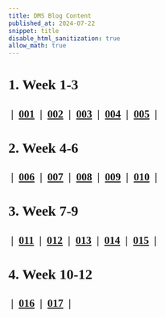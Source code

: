 ```yaml
---
title: DMS Blog Content
published_at: 2024-07-22
snippet: title
disable_html_sanitization: true
allow_math: true
---
```

<font face="Times New Roman">

# 1. Week 1-3

  <h2>
    <a class="text-gray-300">&nbsp;|&nbsp;</a> 
    <a href="https://d20502-d-dms1-blog-38.deno.dev/first-blog-post" class="text-gray-600">001</a>
    <a class="text-gray-300">&nbsp;|&nbsp;</a>  
    <a href="https://d20502-d-dms1-blog-38.deno.dev/second-blog-post" class="text-gray-600">002</a>
    <a class="text-gray-300">&nbsp;|&nbsp;</a> 
    <a href="https://d20502-d-dms1-blog-38.deno.dev/third-blog-post" class="text-gray-600">003</a>
    <a class="text-gray-300">&nbsp;|&nbsp;</a> 
    <a href="https://d20502-d-dms1-blog-38.deno.dev/fourth-blog-post" class="text-gray-600">004</a>
    <a class="text-gray-300">&nbsp;|&nbsp;</a> 
    <a href="https://d20502-d-dms1-blog-38.deno.dev/fifth-blog-post" class="text-gray-600">005</a>
    <a class="text-gray-300">&nbsp;|&nbsp;</a> 
  </h2>

# 2. Week 4-6

  <h2> 
    <a class="text-gray-300">&nbsp;|&nbsp;</a>
    <a href="https://d20502-d-dms1-blog-38.deno.dev/sixth-blog-post" class="text-gray-600">006</a>
    <a class="text-gray-300">&nbsp;|&nbsp;</a> 
    <a href="https://d20502-d-dms1-blog-38.deno.dev/seventh-blog-post" class="text-gray-600">007</a>
    <a class="text-gray-300">&nbsp;|&nbsp;</a> 
    <a href="https://d20502-d-dms1-blog-38.deno.dev/eighth-blog-post" class="text-gray-600">008</a>
    <a class="text-gray-300">&nbsp;|&nbsp;</a> 
    <a href="https://d20502-d-dms1-blog-38.deno.dev/ninth-blog-post" class="text-gray-600">009</a>
    <a class="text-gray-300">&nbsp;|&nbsp;</a> 
    <a href="https://d20502-d-dms1-blog-38.deno.dev/tenth-blog-post" class="text-gray-600">010</a>
    <a class="text-gray-300">&nbsp;|&nbsp;</a> 
  </h2>

# 3. Week 7-9
  <h2> 
    <a class="text-gray-300">&nbsp;|&nbsp;</a>
    <a href="https://d20502-d-dms1-blog-38.deno.dev/eleventh-blog-post" class="text-gray-600">011</a>
    <a class="text-gray-300">&nbsp;|&nbsp;</a>
    <a href="https://d20502-d-dms1-blog-38.deno.dev/twelfth-blog-post" class="text-gray-600">012</a>
    <a class="text-gray-300">&nbsp;|&nbsp;</a>
    <a href="https://d20502-d-dms1-blog-38.deno.dev/thirteen-blog-post" class="text-gray-600">013</a>
    <a class="text-gray-300">&nbsp;|&nbsp;</a>
    <a href="https://d20502-d-dms1-blog-38.deno.dev/fourteen-blog-post" class="text-gray-600">014</a>
    <a class="text-gray-300">&nbsp;|&nbsp;</a>
    <a href="https://d20502-d-dms1-blog-38.deno.dev/fifteen-blog-post" class="text-gray-600">015</a>
    <a class="text-gray-300">&nbsp;|&nbsp;</a>
  </h2>

# 4. Week 10-12
  <h2> 
    <a class="text-gray-300">&nbsp;|&nbsp;</a>
    <a href="https://d20502-d-dms1-blog-38.deno.dev/sixteen-blog-post" class="text-gray-600">016</a>
    <a class="text-gray-300">&nbsp;|&nbsp;</a>
    <a href="https://d20502-d-dms1-blog-38.deno.dev/seventeen-blog-post" class="text-gray-600">017</a>
    <a class="text-gray-300">&nbsp;|&nbsp;</a>

</font>